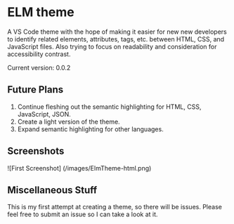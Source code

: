 # ELM theme

A VS Code theme with the hope of making it easier for new new developers to identify related elements, attributes, tags, etc. between HTML, CSS, and JavaScript files. Also trying to focus on readability and consideration for accessibility contrast.

Current version: 0.0.2

## Future Plans

1. Continue fleshing out the semantic highlighting for HTML, CSS, JavaScript, JSON.
2. Create a light version of the theme.
3. Expand semantic highlighting for other languages.

## Screenshots

![First Screenshot] (/images/ElmTheme-html.png)

## Miscellaneous Stuff

This is my first attempt at creating a theme, so there will be issues. Please feel free to submit an issue so I can take a look at it.
